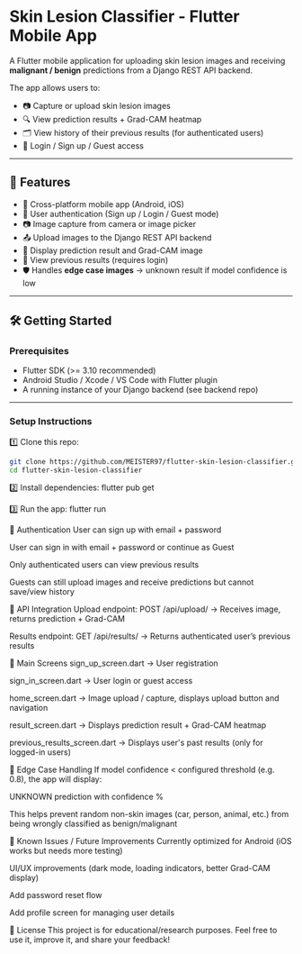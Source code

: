 # Skin Lesion Classifier - Flutter Mobile App

A Flutter mobile application for uploading skin lesion images and receiving **malignant / benign** predictions from a Django REST API backend.

The app allows users to:

- 📷 Capture or upload skin lesion images  
- 🔍 View prediction results + Grad-CAM heatmap  
- 🗂️ View history of their previous results (for authenticated users)  
- 🔐 Login / Sign up / Guest access  

---

## 🚀 Features

- 📱 Cross-platform mobile app (Android, iOS)
- 🔐 User authentication (Sign up / Login / Guest mode)
- 📷 Image capture from camera or image picker
- 📤 Upload images to the Django REST API backend
- 🔄 Display prediction result and Grad-CAM image
- 📂 View previous results (requires login)
- 🛡️ Handles **edge case images** → unknown result if model confidence is low

---

## 🛠️ Getting Started

### Prerequisites

- Flutter SDK (>= 3.10 recommended)
- Android Studio / Xcode / VS Code with Flutter plugin
- A running instance of your Django backend (see backend repo)

---

### Setup Instructions

1️⃣ Clone this repo:

```bash
git clone https://github.com/MEISTER97/flutter-skin-lesion-classifier.git
cd flutter-skin-lesion-classifier
```
2️⃣ Install dependencies:
flutter pub get

3️⃣ Run the app:
flutter run

🔑 Authentication
User can sign up with email + password

User can sign in with email + password or continue as Guest

Only authenticated users can view previous results

Guests can still upload images and receive predictions but cannot save/view history


📡 API Integration
Upload endpoint: POST /api/upload/ → Receives image, returns prediction + Grad-CAM

Results endpoint: GET /api/results/ → Returns authenticated user’s previous results


📱 Main Screens
sign_up_screen.dart → User registration

sign_in_screen.dart → User login or guest access

home_screen.dart → Image upload / capture, displays upload button and navigation

result_screen.dart → Displays prediction result + Grad-CAM heatmap

previous_results_screen.dart → Displays user's past results (only for logged-in users)

🧪 Edge Case Handling
If model confidence < configured threshold (e.g. 0.8), the app will display:

UNKNOWN prediction with confidence %

This helps prevent random non-skin images (car, person, animal, etc.) from being wrongly classified as benign/malignant

🚧 Known Issues / Future Improvements
Currently optimized for Android (iOS works but needs more testing)

UI/UX improvements (dark mode, loading indicators, better Grad-CAM display)

Add password reset flow

Add profile screen for managing user details

📄 License
This project is for educational/research purposes.
Feel free to use it, improve it, and share your feedback!
